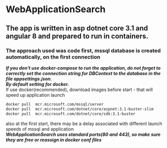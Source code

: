 # WebApplicationSearch
## The app is written in asp dotnet core 3.1 and angular 8 and prepared to run in containers.
### The approach used was code first, mssql database is created automatically, on the first connection  
   ***If you don't use docker-compose to run the application, do not forget to correctly set the connection string for DBContext to the database in the file appsettings.json.  
By default setting for docker.***  
If use docker(recommended), download images before start - that will speed up application launch  
```bash
docker pull  mcr.microsoft.com/mssql/server
docker pull  mcr.microsoft.com/dotnet/core/aspnet:3.1-buster-slim
docker pull  mcr.microsoft.com/dotnet/core/sdk:3.1-buster
```
also at the first start, there may be a delay associated with different launch speeds of mssql and application  
***WebApplicationSearch uses standard ports(80 and 443), so make sure they are free or reassign in docker conf files***
